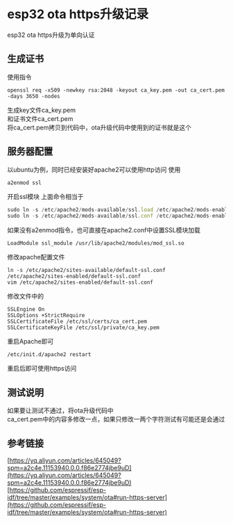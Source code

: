 # esp32 ota https升级记录
esp32 ota https升级为单向认证
## 生成证书
使用指令
```shell
openssl req -x509 -newkey rsa:2048 -keyout ca_key.pem -out ca_cert.pem -days 3650 -nodes
```
生成key文件ca_key.pem  
和证书文件ca_cert.pem  
将ca_cert.pem拷贝到代码中，ota升级代码中使用到的证书就是这个
## 服务器配置
以ubuntu为例，同时已经安装好apache2可以使用http访问
使用
```shell
a2enmod ssl
```
开启ssl模块
上面命令相当于
```javascript
sudo ln -s /etc/apache2/mods-available/ssl.load /etc/apache2/mods-enabled
sudo ln -s /etc/apache2/mods-available/ssl.conf /etc/apache2/mods-enabled
```
如果没有a2enmod指令，也可直接在apache2.conf中设置SSL模块加载
```shell
LoadModule ssl_module /usr/lib/apache2/modules/mod_ssl.so
```
修改apache配置文件
```shell
ln -s /etc/apache2/sites-available/default-ssl.conf /etc/apache2/sites-enabled/default-ssl.conf
vim /etc/apache2/sites-enabled/default-ssl.conf
```
修改文件中的
```shell
SSLEngine On
SSLOptions +StrictRequire
SSLCertificateFile /etc/ssl/certs/ca_cert.pem
SSLCertificateKeyFile /etc/ssl/private/ca_key.pem
```
重启Apache即可
```shell
/etc/init.d/apache2 restart
```
重启后即可使用https访问
## 测试说明
如果要让测试不通过，将ota升级代码中  
ca_cert.pem中的内容多修改一点，如果只修改一两个字符测试有可能还是会通过
## 参考链接
[https://yq.aliyun.com/articles/645049?spm=a2c4e.11153940.0.0.f86e2774jbe9uD](https://yq.aliyun.com/articles/645049?spm=a2c4e.11153940.0.0.f86e2774jbe9uD)  
[https://github.com/espressif/esp-idf/tree/master/examples/system/ota#run-https-server](https://github.com/espressif/esp-idf/tree/master/examples/system/ota#run-https-server)
